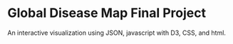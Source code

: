 # Global Disease Map Final Project
An interactive visualization using JSON, javascript with D3, CSS, and html.
